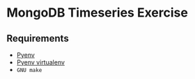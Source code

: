 # MongoDB Timeseries Exercise

## Requirements

- [Pyenv](https://github.com/pyenv/pyenv)
- [Pyenv virtualenv](https://github.com/pyenv/pyenv-virtualenv)
- `GNU make`